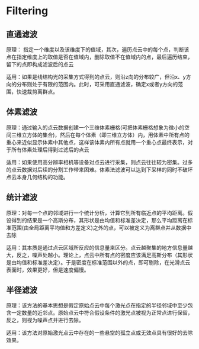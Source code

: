 # Filtering

## 直通滤波

原理： 指定一个维度以及该维度下的值域，其次，遍历点云中的每个点，判断该点在指定维度上的取值是否在值域内，删除取值不在值域内的点，最后遍历结束，留下的点即构成滤波后的点云

适用：如果是线结构光的采集方式得到的点云，则沿z向的分布较广，但沿x、y方向的分布则处于有限的范围内。此时，可采用直通滤波，确定x或者y方向的范围，快速裁剪离群点。

## 体素滤波

原理：通过输入的点云数据创建一个三维体素栅格(可把体素栅格想象为微小的空间三维立方体的集合)，然后在每个体素（即三维立方体）内，用体素中所有点的重心来近似显示体素中其他点，这样该体素内所有点就用一个重心点最终表示，对于所有体素处理后得到过滤后的点云

适用：如果使用高分辨率相机等设备对点云进行采集，则点云往往较为密集。过多的点云数据对后续的分割工作带来困难。体素法滤波可以达到下采样的同时不破坏点云本身几何结构的功能。

## 统计滤波

原理：对每一个点的邻域进行一个统计分析，计算它到所有临近点的平均距离。假设得到的结果是一个高斯分布，其形状是由均值和标准差决定，那么平均距离在标准范围(由全局距离平均值和方差定义)之外的点，可以被定义为离群点并从数据中去除

适用：其本质是通过点云区域所反应的信息量来区分。点云越聚集的地方信息量越大，反之，噪声处越小。理论上，点云中所有点的密度应该满足高斯分布（其形状是由均值和标准差决定）。于是密度在标准范围以外的点，即可剔除，在光滑点云表面时，效果更好，但是速度偏慢。

## 半径滤波

原理：该方法的基本思想是假定原始点云中每个激光点在指定的半径邻域中至少包含一定数量的近邻点。原始点云中符合假设条件的激光点被视为正常点进行保留，反之，则视为噪声点并进行去除。

适用：该方法对原始激光点云中存在的一些悬空的孤立点或无效点具有很好的去除效果。
